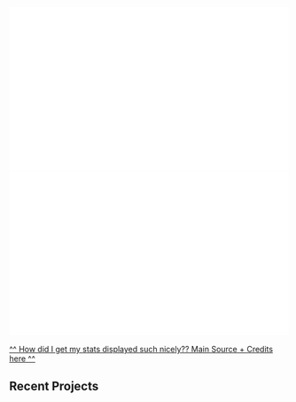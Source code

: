 ![](https://github.com/rporta23/rporta23/blob/master/generated/overview.svg)
![](https://github.com/rporta23/rporta23/blob/master/generated/languages.svg)

[^^ How did I get my stats displayed such nicely?? Main Source + Credits here ^^](https://github.com/suobset/suobset/blob/master/Credits.md)

## Recent Projects
